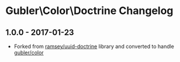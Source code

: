 # Gubler\Color\Doctrine Changelog

## 1.0.0 - 2017-01-23

* Forked from [ramsey/uuid-doctrine](https://github.com/ramsey/uuid-doctrine) library and converted to handle
  [gubler/color](https://github.com/gubler/color)
